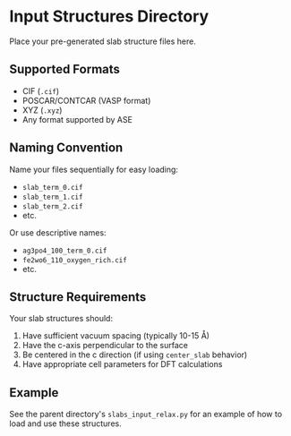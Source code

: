 # Input Structures Directory

Place your pre-generated slab structure files here.

## Supported Formats

- CIF (`.cif`)
- POSCAR/CONTCAR (VASP format)
- XYZ (`.xyz`)
- Any format supported by ASE

## Naming Convention

Name your files sequentially for easy loading:
- `slab_term_0.cif`
- `slab_term_1.cif`
- `slab_term_2.cif`
- etc.

Or use descriptive names:
- `ag3po4_100_term_0.cif`
- `fe2wo6_110_oxygen_rich.cif`
- etc.

## Structure Requirements

Your slab structures should:
1. Have sufficient vacuum spacing (typically 10-15 Å)
2. Have the c-axis perpendicular to the surface
3. Be centered in the c direction (if using `center_slab` behavior)
4. Have appropriate cell parameters for DFT calculations

## Example

See the parent directory's `slabs_input_relax.py` for an example of how to load and use these structures.
